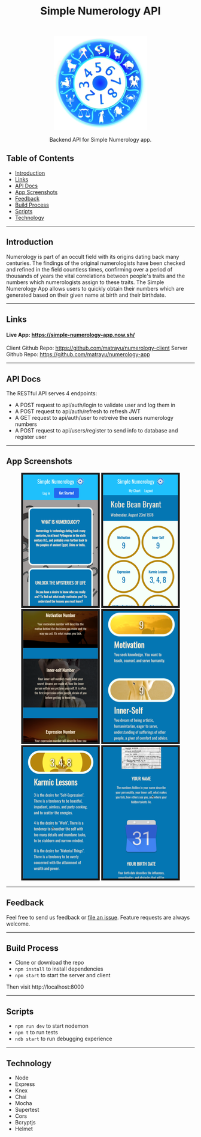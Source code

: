 <h1 align="center"> Simple Numerology API</h1> <br>
<p align="center">
  <a href="https://gitpoint.co/">
    <img alt="SimpleNumerology" title="SimpleNumerology" src="images/Num-Transparent.png" width="250">
  </a>
</p>

<p align="center">
  Backend API for Simple Numerology app.
</p>


<!-- START doctoc generated TOC please keep comment here to allow auto update -->
<!-- DON'T EDIT THIS SECTION, INSTEAD RE-RUN doctoc TO UPDATE -->
## Table of Contents

- [Introduction](#introduction)
- [Links](#links)
- [API Docs](#api-docs)
- [App Screenshots](#app-screenshots)
- [Feedback](#feedback)
- [Build Process](#build-process)
- [Scripts](#scripts)
- [Technology](#technology)
<hr>
<!-- END doctoc generated TOC please keep comment here to allow auto update -->

## Introduction

Numerology is part of an occult field with its origins dating back many centuries. The findings of the original numerologists have been checked and refined in the field countless times, confirming over a period of thousands of years the vital correlations between people's traits and the numbers which numerologists assign to these traits. The Simple Numerology App allows users to quickly obtain their numbers which are generated based on their given name at birth and their birthdate.
<hr>

## Links

#### Live App: https://simple-numerology-app.now.sh/

Client Github Repo: https://github.com/matrayu/numerology-client
Server Github Repo: https://github.com/matrayu/numerology-app
<hr>

## API Docs

The RESTful API serves 4 endpoints:

* A POST request to api/auth/login to validate user and log them in
* A POST request to api/auth/refresh to refresh JWT 
* A GET request to api/auth/user to retreive the users numerology numbers 
* A POST request to api/users/register to send info to database and register user
<hr>

## App Screenshots

<p align="center" >
  <img src = "images/screen6-200.png" width=200 border="5px solid black">
  <img src = "images/screen4-200.png" width=200 border="5px solid black">
  <img src = "images/screen3-200.png" width=200 border="5px solid black">
  <img src = "images/screen5-200.png" width=200 border="5px solid black">
  <img src = "images/screen1-200.png" width=200 border="5px solid black">
  <img src = "images/screen7-200.png" width=200 border="5px solid black">
</p>
<hr>

## Feedback

Feel free to send us feedback or [file an issue](https://github.com/matrayu/numerology-app/issues/new). Feature requests are always welcome. 
<hr>

## Build Process

- Clone or download the repo
- `npm install` to install dependencies
- `npm start` to start the server and client

Then visit http://localhost:8000
<hr>

## Scripts

- `npm run dev` to start nodemon
- `npm t` to run tests
- `ndb start` to run debugging experience
<hr>

## Technology

- Node
- Express
- Knex
- Chai
- Mocha
- Supertest
- Cors
- Bcryptjs
- Helmet
